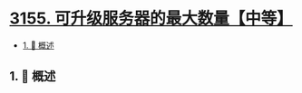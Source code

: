 # [3155. 可升级服务器的最大数量【中等】](https://github.com/Tdahuyou/TNotes.leetcode/tree/main/notes/3155.%20%E5%8F%AF%E5%8D%87%E7%BA%A7%E6%9C%8D%E5%8A%A1%E5%99%A8%E7%9A%84%E6%9C%80%E5%A4%A7%E6%95%B0%E9%87%8F%E3%80%90%E4%B8%AD%E7%AD%89%E3%80%91)

<!-- region:toc -->

- [1. 📝 概述](#1--概述)

<!-- endregion:toc -->

## 1. 📝 概述
